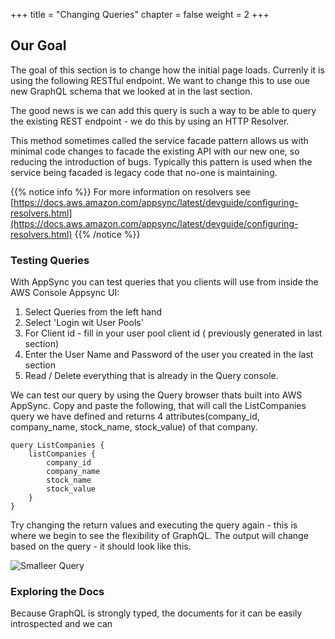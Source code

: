 +++
title = "Changing Queries"
chapter = false
weight = 2
+++

## Our Goal
The goal of this section is to change how the initial page loads.   Currenly it is using the following RESTful endpoint.  We want to change this to use oue new GraphQL schema that we looked at in the last section.

The good news is we can add this query is such a way to be able to query the existing REST endpoint - we do this by using an HTTP Resolver.

This method sometimes called the service facade pattern allows us with minimal code changes to facade the existing API with our new one, so reducing the introduction of bugs.
Typically this pattern is used when the service being facaded is legacy code that no-one is maintaining.




{{% notice info %}}
For more information on resolvers see [https://docs.aws.amazon.com/appsync/latest/devguide/configuring-resolvers.html](https://docs.aws.amazon.com/appsync/latest/devguide/configuring-resolvers.html)
{{% /notice %}}

### Testing Queries
With AppSync you can test queries that you clients will use from inside the AWS Console Appsync UI:

1. Select Queries from the left hand
2. Select 'Login wit User Pools' 
3. For Client id - fill in your user pool client id ( previously generated in last section)
4. Enter the User Name and Password of the user you created in the last section
5. Read / Delete everything that is already in the Query console.

We can test our query by using the Query browser thats built into AWS AppSync.  Copy and paste the following, that will call the ListCompanies query we have defined and returns 4 attributes(company_id, company_name, stock_name, stock_value) of that company.

```tsx
query ListCompanies {
    listCompanies { 
        company_id 
        company_name
        stock_name
        stock_value
    }
}

```

Try changing the return values and executing the query again - this is where we begin to see the flexibility of GraphQL. The output will change based on the query - it should look like this.

![Smalleer Query](/images/SmallerQuery.png)


### Exploring the Docs
Because GraphQL is strongly typed, the documents for it can be easily introspected and we can